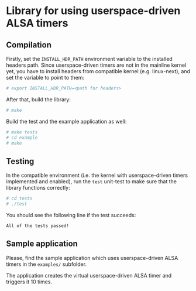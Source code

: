 # Library for using userspace-driven ALSA timers

## Compilation

Firstly, set the `INSTALL_HDR_PATH` environment variable to the installed headers path. Since userspace-driven timers are not
in the mainline kernel yet, you have to install headers from compatible kernel (e.g. linux-next), and set the variable to
point to them:

```bash
# export INSTALL_HDR_PATH=<path for headers>
```

After that, build the library:
```bash
# make
```

Build the test and the example application as well:

```bash
# make tests
# cd example
# make
```

## Testing

In the compatible environment (i.e. the kernel with userspace-driven timers implemented and enabled), run the `test` unit-test
to make sure that the library functions correctly:

```bash
# cd tests
# ./test
```

You should see the following line if the test succeeds:
```
All of the tests passed!
```

## Sample application

Please, find the sample application which uses userspace-driven ALSA timers in the `examples/` subfolder.

The application creates the virtual userspace-driven ALSA timer and triggers it 10 times.
